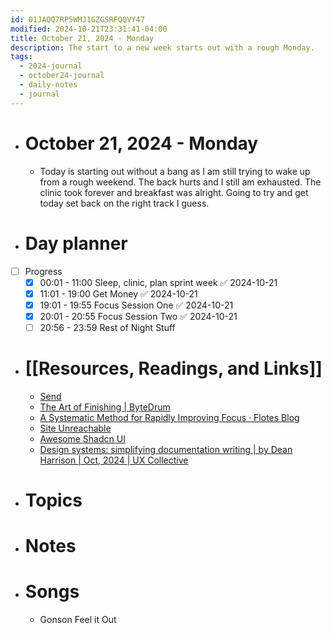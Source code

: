 ```yaml
---
id: 01JAQQ7RP5WMJ1GZGSRFQQVY47
modified: 2024-10-21T23:31:41-04:00
title: October 21, 2024 - Monday
description: The start to a new week starts out with a rough Monday.
tags:
  - 2024-journal
  - october24-journal
  - daily-notes
  - journal
---
```

- # October 21, 2024 - Monday
	- Today is starting out without a bang as I am still trying to wake up from a rough weekend. The back hurts and I still am exhausted. The clinic took forever and breakfast was alright. Going to try and get today set back on the right track I guess.

- # Day planner
- [ ] Progress
	- [x] 00:01 - 11:00 Sleep, clinic, plan sprint week ✅ 2024-10-21
	- [x] 11:01 - 19:00 Get Money ✅ 2024-10-21
	- [x] 19:01 - 19:55 Focus Session One ✅ 2024-10-21
	- [x] 20:01 - 20:55 Focus Session Two ✅ 2024-10-21
	- [ ] 20:56 - 23:59 Rest of Night Stuff

- # [[Resources, Readings, and Links]]
	- [Send](https://send.vis.ee/)
	- [The Art of Finishing | ByteDrum](https://www.bytedrum.com/posts/art-of-finishing/?ref=dailydev)
	- [A Systematic Method for Rapidly Improving Focus · Flotes Blog](https://blog.flotes.app/posts/improving-focus?ref=dailydev)
	- [Site Unreachable](https://sites.google.com/view/digital-gardens/resources?authuser=0)
	- [Awesome Shadcn UI](https://shadcn.batchtool.com/)
	- [Design systems: simplifying documentation writing | by Dean Harrison | Oct, 2024 | UX Collective](https://uxdesign.cc/design-systems-simplifying-documentation-writing-5ec240c484fe)

- # Topics

- # Notes
- # Songs
	- Gonson Feel it Out
